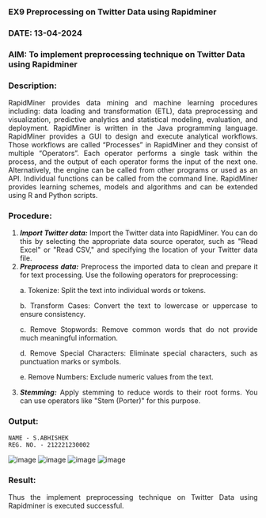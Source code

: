### EX9 Preprocessing on Twitter Data using Rapidminer
### DATE: 13-04-2024
### AIM: To implement preprocessing technique on Twitter Data using Rapidminer
### Description: 
<div align = "justify">
RapidMiner provides data mining and machine learning procedures including: data loading and transformation (ETL), data preprocessing and visualization, 
predictive analytics and statistical modeling, evaluation, and deployment. RapidMiner is written in the Java programming language. 
RapidMiner provides a GUI to design and execute analytical workflows. Those workflows are called “Processes” in RapidMiner and they consist of multiple “Operators”. 
Each operator performs a single task within the process, and the output of each operator forms the input of the next one. Alternatively, the engine can be called from 
other programs or used as an API. Individual functions can be called from the command line. 
RapidMiner provides learning schemes, models and algorithms and can be extended using R and Python scripts.

### Procedure:
1) ***Import Twitter data:*** Import the Twitter data into RapidMiner. You can do this by selecting the appropriate
data source operator, such as "Read Excel" or "Read CSV," and specifying the location of your Twitter data
file.
2) ***Preprocess data:*** Preprocess the imported data to clean and prepare it for text processing. Use the following
operators for preprocessing:
    <p>a. Tokenize: Split the text into individual words or tokens.
    <p>b. Transform Cases: Convert the text to lowercase or uppercase to ensure consistency.
    <p>c. Remove Stopwords: Remove common words that do not provide much meaningful information.
    <p>d. Remove Special Characters: Eliminate special characters, such as punctuation marks or symbols.
    <p>e. Remove Numbers: Exclude numeric values from the text.
3) ***Stemming:*** Apply stemming to reduce words to their root forms. You can use operators like "Stem (Porter)"
for this purpose.


### Output:
```
NAME - S.ABHISHEK
REG. NO. - 212221230002
```
![image](https://github.com/S-ABHISHEK-1905/WDM_EXP9/assets/66360846/b5ef4a34-09b0-4e9f-ade2-0e0db16da50e)
![image](https://github.com/S-ABHISHEK-1905/WDM_EXP9/assets/66360846/e5a3fc70-021d-4b5c-b097-fcf6f8e5ae00)
![image](https://github.com/S-ABHISHEK-1905/WDM_EXP9/assets/66360846/95447155-de4b-4d06-925b-a491d09ff3ad)
![image](https://github.com/S-ABHISHEK-1905/WDM_EXP9/assets/66360846/fa5ba0f4-8a52-4708-9b57-159afb375b27)


### Result:
Thus the implement preprocessing technique on Twitter Data using Rapidminer is executed successful.

